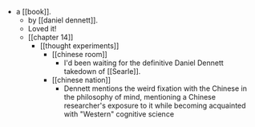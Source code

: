 - a [[book]].
  - by [[daniel dennett]].
  - Loved it!
  - [[chapter 14]]
    - [[thought experiments]]
      - [[chinese room]]
        - I'd been waiting for the definitive Daniel Dennett takedown of [[Searle]].
      - [[chinese nation]]
        - Dennett mentions the weird fixation with the Chinese in the philosophy of mind, mentioning a Chinese researcher's exposure to it while becoming acquainted with "Western" cognitive science
